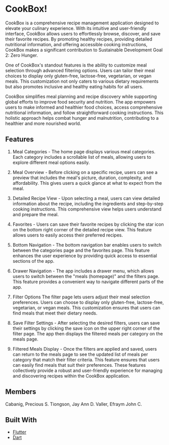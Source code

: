 # CookBox!

CookBox is a comprehensive recipe management application designed to elevate your culinary experience. With its intuitive and user-friendly interface, CookBox allows users to effortlessly browse, discover, and save their favorite recipes. By promoting healthy recipes, providing detailed nutritional information, and offering accessible cooking instructions, CookBox makes a significant contribution to Sustainable 
Development Goal 2: Zero Hunger.

One of CookBox's standout features is the ability to customize meal selection through advanced filtering options. Users can tailor their meal choices to display only gluten-free, lactose-free, vegetarian, or vegan meals. This customization not only caters to various dietary requirements but also promotes inclusive and healthy eating habits for all users.

CookBox simplifies meal planning and recipe discovery while supporting global efforts to improve food security and nutrition. The app empowers users to make informed and healthier food choices, access comprehensive nutritional information, and follow straightforward cooking instructions. This holistic approach helps combat hunger and malnutrition, contributing to a healthier and more nourished world.

## Features

1. Meal Categories - 
The home page displays various meal categories. Each category includes a scrollable list of meals, allowing users to explore different meal options easily.

2. Meal Overview - 
Before clicking on a specific recipe, users can see a preview that includes the meal's picture, duration, complexity, and affordability. This gives users a quick glance at what to expect from the meal.

3. Detailed Recipe View - 
Upon selecting a meal, users can view detailed information about the recipe, including the ingredients and step-by-step cooking instructions. This comprehensive view helps users understand and prepare the meal.

4. Favorites - 
Users can save their favorite recipes by clicking the star icon on the bottom right corner of the detailed recipe view. This feature allows users to easily access their preferred recipes.

5. Bottom Navigation - 
The bottom navigation bar enables users to switch between the categories page and the favorites page. This feature enhances the user experience by providing quick access to essential sections of the app.

6. Drawer Navigation - 
The app includes a drawer menu, which allows users to switch between the "meals (homepage)" and the filters page. This feature provides a convenient way to navigate different parts of the app.

7. Filter Options
The filter page lets users adjust their meal selection preferences. Users can choose to display only gluten-free, lactose-free, vegetarian, or vegan meals. This customization ensures that users can find meals that meet their dietary needs.

8. Save Filter Settings - 
After selecting the desired filters, users can save their settings by clicking the save icon on the upper right corner of the filter page. The app then displays the filtered meals per category on the meals page.

9. Filtered Meals Display - 
Once the filters are applied and saved, users can return to the meals page to see the updated list of meals per category that match their filter criteria. This feature ensures that users can easily find meals that suit their preferences.
These features collectively provide a robust and user-friendly experience for managing and discovering recipes within the CookBox application.

## Members

Cabanig, Precious S.
Tiongson, Jay Ann D.
Valler, Efraym John C.

## Built With

- [Flutter](https://flutter.dev/)
- [Dart](https://dart.dev/)
